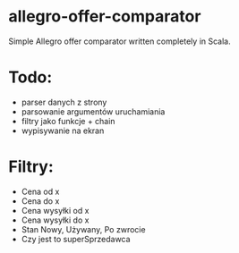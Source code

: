 # allegro-offer-comparator
Simple Allegro offer comparator written completely in Scala.

# Todo:
* parser danych z strony
* parsowanie argumentów uruchamiania
* filtry jako funkcje + chain
* wypisywanie na ekran

# Filtry:
* Cena od x
* Cena do x
* Cena wysyłki od x
* Cena wysyłki do x
* Stan Nowy, Używany, Po zwrocie
* Czy jest to superSprzedawca